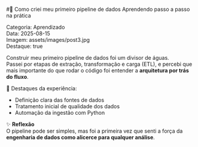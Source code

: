 #🚀 Como criei meu primeiro pipeline de dados
Aprendendo passo a passo na prática

Categoria: Aprendizado  
Data: 2025-08-15  
Imagem: assets/images/post3.jpg  
Destaque: true  

Construir meu primeiro pipeline de dados foi um divisor de águas.  
Passei por etapas de extração, transformação e carga (ETL), e percebi que mais importante do que rodar o código foi entender a **arquitetura por trás do fluxo**.  

📌 Destaques da experiência:  
- Definição clara das fontes de dados  
- Tratamento inicial de qualidade dos dados  
- Automação da ingestão com Python  

✨ **Reflexão**  
O pipeline pode ser simples, mas foi a primeira vez que senti a força da **engenharia de dados como alicerce para qualquer análise**.  

